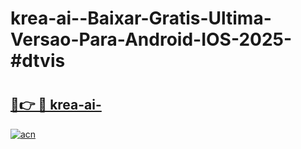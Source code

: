 # krea-ai--Baixar-Gratis-Ultima-Versao-Para-Android-IOS-2025-#dtvis

# <h2><a href="https://ainizakaria.my?title=krea-ai-&ref=24M">🔗👉 🔴 krea-ai-</a></h2>

[![acn](https://github.com/user-attachments/assets/0f9c940e-d8b0-45ae-aac7-cd30a18b3e1c)](https://ainizakaria.my?title=krea-ai-&ref=24M)


